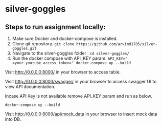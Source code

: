 # silver-goggles
    
## Steps to run assignment locally:

1. Make sure Docker and docker-compose is installed.
2. Clone git repository. `git clone https://github.com/arvind1705/silver-goggles.git`
3. Navigate to the silver-goggles folder : `cd silver-goggles/`
4. Run the docker compose with API_KEY param: `API_KEY="<your_youtube_access_token>" docker-compose up --build`


Visit http://0.0.0.0:8000/ in your browser to access table.
    
Visit http://0.0.0.0:8000/swagger/ in your browser to access swagger UI to view API documentation.

Incase API Key is not available remove API_KEY param and run as below.
    
    docker-compose up --build

Visit http://0.0.0.0:8000/api/mock_data in your browser to insert mock data into DB.

